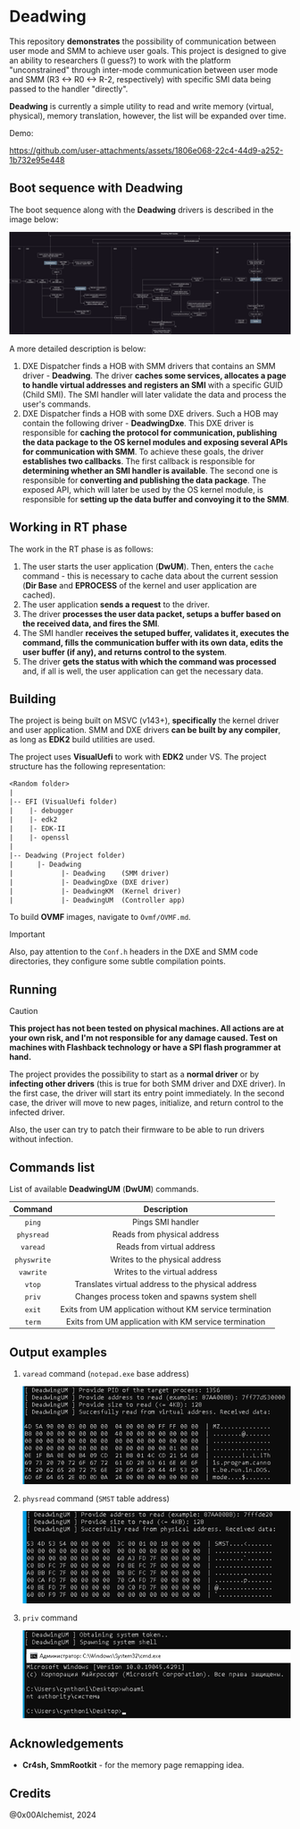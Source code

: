 # Deadwing

This repository **demonstrates** the possibility of communication between user mode and SMM to achieve user goals. This project is designed to give an ability to researchers (I guess?) to work with the platform "unconstrained" through inter-mode communication between user mode and SMM (R3 <-> R0 <-> R-2, respectively) with specific SMI data being passed to the handler "directly".

**Deadwing** is currently a simple utility to read and write memory (virtual, physical), memory translation, however, the list will be expanded over time.

Demo: 


https://github.com/user-attachments/assets/1806e068-22c4-44d9-a252-1b732e95e448



## Boot sequence with Deadwing

The boot sequence along with the **Deadwing** drivers is described in the image below: 

![Sequence](img/DeadwingSeq.png)

A more detailed description is below:

1. DXE Dispatcher finds a HOB with SMM drivers that contains an SMM driver - **Deadwing**. The driver **caches some services, allocates a page to handle virtual addresses and registers an SMI** with a specific GUID (Child SMI). The SMI handler will later validate the data and process the user's commands.
2. DXE Dispatcher finds a HOB with some DXE drivers. Such a HOB may contain the following driver - **DeadwingDxe**. This DXE driver is responsible for **caching the protocol for communication, publishing the data package to the OS kernel modules and exposing several APIs for communication with SMM**. To achieve these goals, the driver **establishes two callbacks**. The first callback is responsible for **determining whether an SMI handler is available**. The second one is responsible for **converting and publishing the data package**. The exposed API, which will later be used by the OS kernel module, is responsible for **setting up the data buffer and convoying it to the SMM**.

## Working in RT phase

The work in the RT phase is as follows:

1. The user starts the user application (**DwUM**). Then, enters the `cache` command - this is necessary to cache data about the current session (**Dir Base** and **EPROCESS** of the kernel and user application are cached).
2. The user application **sends a request** to the driver.
3. The driver **processes the user data packet, setups a buffer based on the received data, and fires the SMI**.
4. The SMI handler **receives the setuped buffer, validates it, executes the command, fills the communication buffer with its own data, edits the user buffer (if any), and returns control to the system**.
5. The driver **gets the status with which the command was processed** and, if all is well, the user application can get the necessary data.

## Building
The project is being built on MSVC (v143+), **specifically** the kernel driver and user application. SMM and DXE drivers **can be built by any compiler**, as long as **EDK2** build utilities are used.

The project uses **VisualUefi** to work with **EDK2** under VS. The project structure has the following representation:

```
<Random folder>
|
|-- EFI (VisualUefi folder)
|    |- debugger
|    |- edk2
|    |- EDK-II
|    |- openssl
|
|-- Deadwing (Project folder)
|      |- Deadwing
|            |- Deadwing    (SMM driver)
|            |- DeadwingDxe (DXE driver)
|            |- DeadwingKM  (Kernel driver)
|            |- DeadwingUM  (Controller app)
```

To build **OVMF** images, navigate to `Ovmf/OVMF.md`.

> [!IMPORTANT]
> Also, pay attention to the `Conf.h` headers in the DXE and SMM code directories, they configure some subtle compilation points.

## Running 

> [!CAUTION]
> **This project has not been tested on physical machines. All actions are at your own risk, and I'm not responsible for any damage caused. Test on machines with Flashback technology or have a SPI flash programmer at hand.**

The project provides the possibility to start as a **normal driver** or by **infecting other drivers** (this is true for both SMM driver and DXE driver). In the first case, the driver will start its entry point immediately. In the second case, the driver will move to new pages, initialize, and return control to the infected driver.

Also, the user can try to patch their firmware to be able to run drivers without infection.

## Commands list

List of available **DeadwingUM** (**DwUM**) commands.

|   Command   |                      Description                         |
|    :---:    |                         :---:                            |
| `ping`      | Pings SMI handler                                        |
| `physread`  | Reads from physical address                              |
| `varead`    | Reads from virtual address                               |
| `physwrite` | Writes to the physical address                           |
| `vawrite`   | Writes to the virtual address                            |
| `vtop`      | Translates virtual address to the physical address       |
| `priv`      | Changes process token and spawns system shell            |
| `exit`      | Exits from UM application without KM service termination |
| `term`      | Exits from UM application with KM service termination    |


## Output examples

1. `varead` command (`notepad.exe` base address)
   
   ![varead](img/varead.png)

2. `physread` command (`SMST` table address)
   
   ![physread](img/physread.png)
   
3. `priv` command
   
   ![priv](img/priv.png)

## Acknowledgements

- **Cr4sh, SmmRootkit** - for the memory page remapping idea.

## Credits

@0x00Alchemist, 2024
